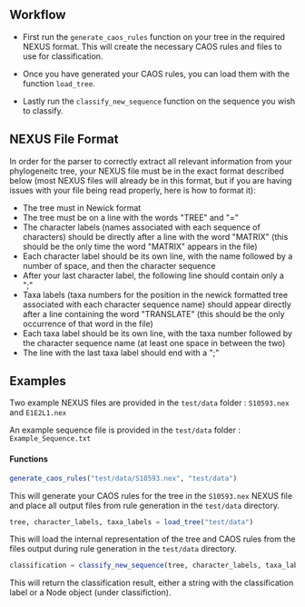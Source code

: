 ## Workflow

* First run the `generate_caos_rules` function on your tree in the required NEXUS format. This will create the necessary CAOS rules and files to use for classification.

* Once you have generated your CAOS rules, you can load them with the function `load_tree`.

* Lastly run the `classify_new_sequence` function on the sequence you wish to classify.

## NEXUS File Format

In order for the parser to correctly extract all relevant information from your phylogeneitc tree, your NEXUS file must be in the exact format described below (most NEXUS files will already be in this format, but if you are having issues with your file being read properly, here is how to format it):

* The tree must in Newick format
* The tree must be on a line with the words "TREE" and "="
* The character labels (names associated with each sequence of characters) should be directly after a line with the word "MATRIX" (this should be the only time the word "MATRIX" appears in the file)
* Each character label should be its own line, with the name followed by a number of space, and then the character sequence
* After your last character label, the following line should contain only a ";"
* Taxa labels (taxa numbers for the position in the newick formatted tree associated with each character sequence name) should appear directly after a line containing the word "TRANSLATE" (this should be the only occurrence of that word in the file)
* Each taxa label should be its own line, with the taxa number followed by the character sequence name (at least one space in between the two)
* The line with the last taxa label should end with a ";"

## Examples

Two example NEXUS files are provided in the `test/data` folder : `S10593.nex` and `E1E2L1.nex`

An example sequence file is provided in the `test/data` folder : `Example_Sequence.txt`

#### Functions

```julia
generate_caos_rules("test/data/S10593.nex", "test/data")
```
This will generate your CAOS rules for the tree in the `S10593.nex` NEXUS file and place all output files from rule generation in the `test/data` directory.

```julia
tree, character_labels, taxa_labels = load_tree("test/data")
```
This will load the internal representation of the tree and CAOS rules from the files output during rule generation in the `test/data` directory.

```julia
classification = classify_new_sequence(tree, character_labels, taxa_labels, "test/data/Example_Sequence.txt", "test/data")
```
This will return the classification result, either a string with the classification label or a Node object (under classifiction).
